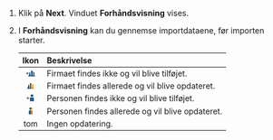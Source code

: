 <!-- markdownlint-disable-file MD041 -->
1. Klik på **Next**. Vinduet **Forhåndsvisning** vises.

1. I **Forhåndsvisning** kan du gennemse importdataene, før importen starter.

    | Ikon | Beskrivelse
    |:-:|---|
    | ![Ikon - firma nyt][img1] | Firmaet findes ikke og vil blive tilføjet. |
    | ![Ikon - firma ændret][img2] | Firmaet findes allerede og vil blive opdateret. |
    | ![Ikon - person ny][img3] | Personen findes ikke og vil blive tilføjet. |
    | ![Ikon - person ændret][img4] | Personen findes allerede og vil blive opdateret. |
    | tom | Ingen opdatering. |

<!-- Referenced images -->
[img1]: ../../../../../media/icons/admin/import-preview-icon-company-new.png
[img2]: ../../../../../media/icons/admin/import-preview-icon-company-changed.png
[img3]: ../../../../../media/icons/admin/import-preview-icon-person-new.png
[img4]: ../../../../../media/icons/admin/import-preview-icon-person-changed.png
